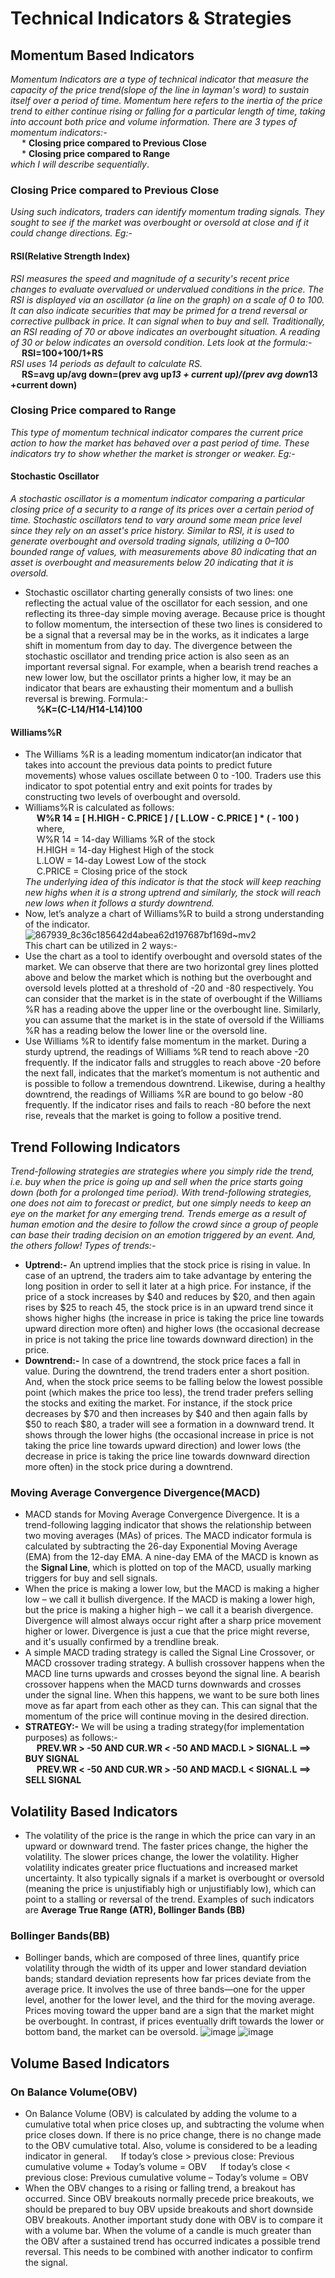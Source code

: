 # **Technical Indicators & Strategies**
## **Momentum Based Indicators**
*Momentum Indicators are a type of technical indicator that measure the capacity of the price trend(slope of the line in layman's word) to sustain itself over a period of time. Momentum here refers to the inertia of the price trend to either continue rising or falling for a particular length of time, taking into account both price and volume information. There are 3 types of momentum indicators:-*<br/>
&emsp; * **Closing price compared to Previous Close**<br/>
&emsp; * **Closing price compared to Range**<br/>
*which I will describe sequentially*.<br/>
### **Closing Price compared to Previous Close**
*Using such indicators, traders can identify momentum trading signals. They sought to see if the market was overbought or oversold at close and if it could change directions. Eg:-* <br/>
#### **RSI(Relative Strength Index)**
*RSI measures the speed and magnitude of a security's recent price changes to evaluate overvalued or undervalued conditions in the price. The RSI is displayed via an oscillator (a line on the graph) on a scale of 0 to 100. It can also indicate securities that may be primed for a trend reversal or corrective pullback in price. It can signal when to buy and sell. Traditionally, an RSI reading of 70 or above indicates an overbought situation. A reading of 30 or below indicates an oversold condition. Lets look at the formula:-*<br/>
&emsp; **RSI=100+100/1+RS**<br/>
*RSI uses 14 periods as default to calculate RS.*<br/>
&emsp; **RS=avg up/avg down=(prev avg up*13 + current up)/(prev avg down*13 +current down)**<br/> 
### **Closing Price compared to Range**
*This type of momentum technical indicator compares the current price action to how the market has behaved over a past period of time. These indicators try to show whether the market is stronger or weaker. Eg:-* <br/>
#### **Stochastic Oscillator**
*A stochastic oscillator is a momentum indicator comparing a particular closing price of a security to a range of its prices over a certain period of time. Stochastic oscillators tend to vary around
some mean price level since they rely on an asset's price history. Similar to RSI, it is used to generate overbought and oversold trading signals, utilizing a 0–100 bounded range of values, with measurements above 80 indicating that an asset is overbought and measurements below 20 indicating that it is oversold.*
* Stochastic oscillator charting generally consists of two lines: one reflecting the actual value of the oscillator for each session, and one reflecting its three-day simple moving average. Because
price is thought to follow momentum, the intersection of these two lines is considered to be a signal that a reversal may be in the works, as it indicates a large shift in momentum from day to
day. The divergence between the stochastic oscillator and trending price action is also seen as an important reversal signal. For example, when a bearish trend reaches a new lower low, but the
oscillator prints a higher low, it may be an indicator that bears are exhausting their momentum and a bullish reversal is brewing. Formula:-<br/>
&emsp; **%K=(C-L14/H14-L14)100** <br/>
#### **Williams%R**
* The Williams %R is a leading momentum indicator(an indicator that takes into account the previous data points to predict future movements) whose values oscillate between 0 to -100. Traders use this indicator to spot potential entry and exit points for trades by constructing two levels of overbought and oversold.
* Williams%R is calculated as follows:<br/>
&emsp; **W%R 14 = [ H.HIGH - C.PRICE ] / [ L.LOW - C.PRICE ] * ( - 100 )** <br/>
&emsp; where,<br/>
&emsp; W%R 14 = 14-day Williams %R of the stock<br/>
&emsp; H.HIGH = 14-day Highest High of the stock<br/>
&emsp; L.LOW = 14-day Lowest Low of the stock<br/>
&emsp; C.PRICE = Closing price of the stock<br/>
*The underlying idea of this indicator is that the stock will keep reaching new highs when it is a strong uptrend and similarly, the stock will reach new lows when it follows a sturdy downtrend.*
*  Now, let’s analyze a chart of Williams%R to build a strong understanding of the indicator.<br/>
![867939_8c36c185642d4abea62d197687bf169d~mv2](https://github.com/adityaaa2511/Technical-Indicators/assets/137895529/a36c3256-4118-4919-8bce-44cec2f3dd89) <br/>
This chart can be utilized in 2 ways:-<br/>
* Use the chart as a tool to identify overbought and oversold states of the market. We can observe that there are two horizontal grey lines plotted above and below the market which is nothing but the overbought and oversold levels plotted at a threshold of -20 and -80 respectively. You can consider that the market is in the state of overbought if the Williams %R has a reading above the upper line or the overbought line. Similarly, you can assume that the market is in the state of oversold if the Williams %R has a reading below the lower line or the oversold line.<br/>
* Use Williams %R to identify false momentum in the market. During a sturdy uptrend, the readings of Williams %R tend to reach above -20 frequently. If the indicator falls and struggles to reach above -20 before the next fall, indicates that the market’s momentum is not authentic and is possible to follow a tremendous downtrend. Likewise, during a healthy downtrend, the readings of Williams %R are bound to go below -80 frequently. If the indicator rises and fails to reach -80 before the next rise, reveals that the market is going to follow a positive trend.
## **Trend Following Indicators**
*Trend-following strategies are strategies where you simply ride the trend, i.e. buy when the price is going up and sell when the price starts going down (both for a prolonged time period). With
trend-following strategies, one does not aim to forecast or predict, but one simply needs to keep an eye on the market for any emerging trend. Trends emerge as a result of human emotion and the desire to follow the crowd since a group of people can base their trading decision on an emotion triggered by an event. And, the others follow! Types of trends:-*
* **Uptrend:-** An uptrend implies that the stock price is rising in value. In case of an uptrend, the traders aim to take advantage by entering the long position in order to sell it later at a high
price. For instance, if the price of a stock increases by $40 and reduces by $20, and then again rises by $25 to reach 45, the stock price is in an upward trend since it shows higher highs (the
increase in price is taking the price line towards upward direction more often) and higher lows (the occasional decrease in price is not taking the price line towards downward direction) in the
price.
* **Downtrend:-** In case of a downtrend, the stock price faces a fall in value. During the downtrend, the trend traders enter a short position. And, when the stock price seems to be
falling below the lowest possible point (which makes the price too less), the trend trader prefers selling the stocks and exiting the market. For instance, if the stock price decreases by $70 and
then increases by $40 and then again falls by $50 to reach $80, a trader will see a formation in a downward trend. It shows through the lower highs (the occasional increase in price is not
taking the price line towards upward direction) and lower lows (the decrease in price is taking the price line towards downward direction more often) in the stock price during a downtrend.
### **Moving Average Convergence Divergence(MACD)**
* MACD stands for Moving Average Convergence Divergence. It is a trend-following lagging indicator that shows the relationship between two moving averages (MAs) of prices. The MACD indicator formula is calculated by subtracting the 26-day Exponential Moving Average (EMA) from the 12-day EMA. A nine-day EMA of the MACD is known as the **Signal Line**, which is plotted on top of the MACD, usually marking triggers for buy and sell signals. 
* When the price is making a lower low, but the MACD is making a higher low – we call it bullish divergence. If the MACD is making a lower high, but the price is making a higher high – we call it a bearish divergence. Divergence will almost always occur right after a sharp price movement higher or lower. Divergence is just a cue that the price might reverse, and it's usually confirmed by a trendline break.
* A simple MACD trading strategy is called the Signal Line Crossover, or MACD crossover trading strategy. A bullish crossover happens when the MACD line turns upwards and crosses beyond the signal line. A bearish crossover happens when the MACD turns downwards and crosses under the signal line. When this happens, we want to be sure both lines move as far apart from each other as they can.
This can signal that the momentum of the price will continue moving in the desired direction.
* **STRATEGY:-** We will be using a trading strategy(for implementation purposes) as follows:-<br/>
&emsp; **PREV.WR > -50 AND CUR.WR < -50 AND MACD.L > SIGNAL.L ==> BUY SIGNAL** <br/>
&emsp; **PREV.WR < -50 AND CUR.WR > -50 AND MACD.L < SIGNAL.L ==> SELL SIGNAL** <br/>
## **Volatility Based Indicators**
* The volatility of the price is the range in which the price can vary in an upward or downward trend. The faster prices change, the higher the volatility. The slower prices change, the lower the volatility. Higher volatility indicates greater price fluctuations and increased market uncertainty. It also typically signals if a market is overbought or oversold (meaning the price is unjustifiably high or unjustifiably low), which can point to a stalling or reversal of the trend. Examples of such indicators are **Average True Range (ATR), Bollinger Bands (BB)** <br/>
### Bollinger Bands(BB)
* Bollinger bands, which are composed of three lines, quantify price volatility through the width of its upper and lower standard deviation bands; standard deviation represents how far prices deviate from the average price. It involves the use of three bands—one for the upper level, another for the lower level, and the third for the moving average. Prices moving toward the upper band are a sign that the market might be overbought. In contrast, if prices eventually drift towards the lower or bottom band, the market can be oversold.
![image](https://github.com/adityaaa2511/Technical-Indicators/assets/137895529/59953c7a-8d03-4179-8dad-ac24aab7dd0a)
![image](https://github.com/adityaaa2511/Technical-Indicators/assets/137895529/6d1ab296-c60e-4f1b-982a-3dd6ff890265)
## **Volume Based Indicators**
### On Balance Volume(OBV)
* On Balance Volume (OBV) is calculated by adding the volume to a cumulative total when price closes up, and subtracting the volume when price closes down. If there is no price change, there is no change made to the OBV cumulative total. Also, volume is considered to be a leading indicator in general. 
&emsp; If today’s close > previous close: Previous cumulative volume + Today’s volume = OBV
&emsp; If today’s close < previous close: Previous cumulative volume – Today’s volume = OBV
* When the OBV changes to a rising or falling trend, a breakout has occurred. Since OBV breakouts normally precede price breakouts, we should be prepared to buy OBV upside breakouts and short downside OBV breakouts. Another important study done with OBV is to compare it with a volume bar. When the volume of a candle is much greater than the OBV after a sustained trend has occurred indicates a possible trend reversal. This needs to be combined with another indicator to confirm the signal.

